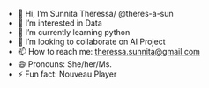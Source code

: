 - 👋 Hi, I’m Sunnita Theressa/ @theres-a-sun
- 👀 I’m interested in Data
- 🌱 I’m currently learning python
- 💞️ I’m looking to collaborate on AI Project
- 📫 How to reach me: theressa.sunnita@gmail.com
- 😄 Pronouns: She/her/Ms.
- ⚡ Fun fact: Nouveau Player

<!---
theres-a-sun/theres-a-sun is a ✨ special ✨ repository because its `README.md` (this file) appears on your GitHub profile.
You can click the Preview link to take a look at your changes.
--->
